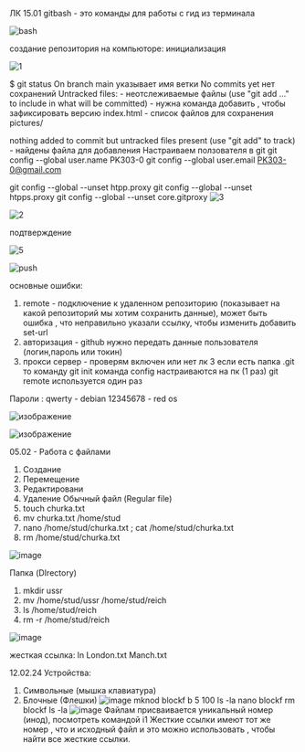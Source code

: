 ЛК 15.01
gitbash - это команды для работы с гид из терминала

![bash](https://github.com/Hottabik/6semestr/assets/113089655/b7031917-6ab5-495c-b330-3c6ce41dbfe5)

создание репозитория на компьюторе: инициализация

![1](https://github.com/Hottabik/6semestr/assets/113089655/64d71d54-65a9-4a44-8f36-2a320f053a7e)

$ git status
On branch main
указывает имя ветки
No commits yet
нет сохранений
Untracked files: - неотслеживаемые файлы 
  (use "git add <file>..." to include in what will be committed) - нужна команда добавить , чтобы зафиксировать версию
        index.html - список файлов для сохранения 
        pictures/

nothing added to commit but untracked files present (use "git add" to track) - найдены файла для добавления 
Настраиваем ползователя в git
git config --global user.name PK303-0
git config --global user.email PK303-0@gmail.com

git config --global --unset htpp.proxy
git config --global --unset htpps.proxy
git config --global --unset core.gitproxy
![3](https://github.com/Hottabik/6semestr/assets/113089655/f7386b4a-239b-410c-957a-1d8241220424)

![2](https://github.com/Hottabik/6semestr/assets/113089655/208ab0c6-cf11-42d0-b307-7322e6fb7ad8)

подтверждение 

![5](https://github.com/Hottabik/6semestr/assets/113089655/0b670c40-5a8a-4a02-8858-f7272fa2595b)

![push](https://github.com/Hottabik/6semestr/assets/113089655/4da52c50-f50c-435b-9826-7a22a6199455)

основные ошибки:
1) remote - подключение к удаленном репозиторию (показывает на какой репозиторий мы хотим сохранить данные), может быть ошибка , что неправильно указали ссылку, чтобы изменить добавить set-url
2) авторизация - github нужно передать данные пользователя (логин,пароль или токин)
3) прокси сервер - проверям включен или нет
лк 3
если есть папка .git то команду git init
команда config настраиваются на пк (1 раз)
git remote используется один раз

Пароли :
qwerty - debian
12345678 - red os

![изображение](https://github.com/Hottabik/6semestr/assets/113089655/7c4fc59d-369f-48c9-aee7-5bce4042e30e)

![изображение](https://github.com/Hottabik/6semestr/assets/113089655/a9c805ff-ee42-420e-9e43-fe7028971dd1)

05.02 - Работа с файлами
1) Создание
2) Перемещение
3) Редактировани
4) Удаление
Обычный файл (Regular file)
1) touch churka.txt
2) mv churka.txt /home/stud
3) nano /home/stud/churka.txt ; cat  /home/stud/churka.txt
4) rm  /home/stud/churka.txt
   
![image](https://github.com/Hottabik/6semestr/assets/113089655/945d2fe0-4784-4de9-9abe-ae114f47e2ff)

Папка (DIrectory)
1) mkdir ussr
2) mv  /home/stud/ussr /home/stud/reich
3) ls /home/stud/reich
4) rm -r  /home/stud/reich

![image](https://github.com/Hottabik/6semestr/assets/113089655/c8be093a-37a2-4f48-84ad-94d12ab7817a)

жесткая ссылка:
ln London.txt Manch.txt

12.02.24
Устройства:
1. Символьные (мышка клавиатура)
2. Блочные (Флешки)
   ![image](https://github.com/Hottabik/6semestr/assets/113089655/5343dd85-e6d1-452b-b6e7-0e4cf3fe9427)
mknod blockf b 5 100
ls -la
nano blockf
rm blockf
ls -la
![image](https://github.com/Hottabik/6semestr/assets/113089655/729bb147-4503-48f0-b1c4-33a5a182b253)
Файлам присваивается уникальный номер (инод), посмотреть командой i1
Жесткие ссылки имеют тот же номер , что и исходный файл и это можно использовать , чтобы найти все жесткие ссылки.
